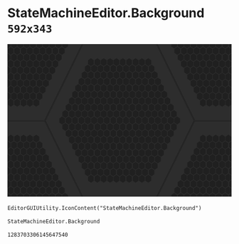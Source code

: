 # StateMachineEditor.Background `592x343`
<img src="/img/StateMachineEditor.Background.png" width=512 height=343>

``` CSharp
EditorGUIUtility.IconContent("StateMachineEditor.Background")
```
```
StateMachineEditor.Background
```
```
1283703306145647540
```
